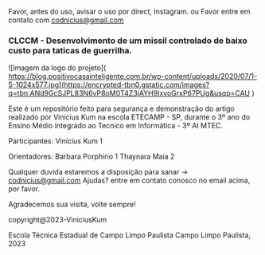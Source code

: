  Favor, antes do uso, avisar o uso por direct, Instagram.
ou
 Favor entre em contato com codnicius@gmail.com

### CLCCM - Desenvolvimento de um missil controlado de baixo custo para taticas de guerrilha.
![Imagem da logo do projeto]( https://blog.positivocasainteligente.com.br/wp-content/uploads/2020/07/1-5-1024x577.jpg](https://encrypted-tbn0.gstatic.com/images?q=tbn:ANd9GcSJPL83N6vP8oM0T4Z3jAYH9IxvoGrxP67PUg&usqp=CAU )

  Este é um repositório feito para segurança e demonstração do artigo realizado por
  Vinicius Kum na escola ETECAMP - SP, durante o 3º ano do Ensino Médio integrado ao
  Tecnico em Informática - 3º AI MTEC.

Participantes:
Vinícius Kum 1

Orientadores:
Barbara Porphirio 1
Thaynara Maia 2

  Qualquer duvida estaremos a disposição para sanar -> codnicius@gmail.com
  Ajudas? entre em contato conosco no email acima, por favor.

  Agradecemos sua visita, volte sempre!

  copyright@2023-ViniciusKum

  Escola Técnica Estadual de Campo Limpo Paulista
  Campo Limpo Paulista, 2023
